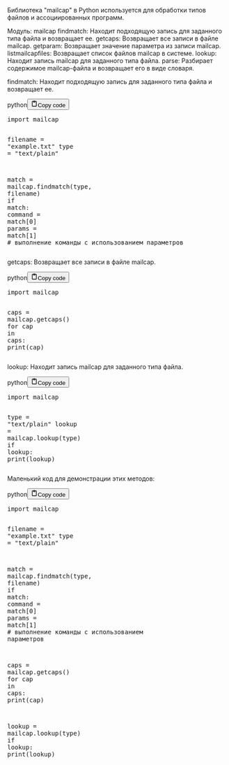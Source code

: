 <p>Библиотека "mailcap" в Python используется для обработки типов файлов и ассоциированных программ.</p>
<p>Модуль: mailcap
findmatch: Находит подходящую запись для заданного типа файла и возвращает ее.
getcaps: Возвращает все записи в файле mailcap.
getparam: Возвращает значение параметра из записи mailcap.
listmailcapfiles: Возвращает список файлов mailcap в системе.
lookup: Находит запись mailcap для заданного типа файла.
parse: Разбирает содержимое mailcap-файла и возвращает его в виде словаря.</p>
<p>findmatch: Находит подходящую запись для заданного типа файла и возвращает ее.</p>
<div class="code_element"><div class="lang_line"><text>python</text><button class="copy_code_button" onclick="CopyCode(this)"><svg style="width: 1.2em;height: 1.2em;" aria-hidden="true" xmlns="http://www.w3.org/2000/svg" fill="none" viewBox="0 0 24 24"><path stroke="currentColor" stroke-linecap="round" stroke-linejoin="round" stroke-width="2" d="M15 4h3a1 1 0 0 1 1 1v15a1 1 0 0 1-1 1H6a1 1 0 0 1-1-1V5a1 1 0 0 1 1-1h3m0 3h6m-5-4v4h4V3h-4Z"/></svg><text>Copy code</text></button></div><div class="code"><div class="highlight"><pre><span></span><span class="kn">import</span> <span class="nn">mailcap</span>

<span class="n">filename</span> <span class="o">=</span> <span class="s2">&quot;example.txt&quot;</span>
<span class="nb">type</span> <span class="o">=</span> <span class="s2">&quot;text/plain&quot;</span>

<span class="n">match</span> <span class="o">=</span> <span class="n">mailcap</span><span class="o">.</span><span class="n">findmatch</span><span class="p">(</span><span class="nb">type</span><span class="p">,</span> <span class="n">filename</span><span class="p">)</span>
<span class="k">if</span> <span class="n">match</span><span class="p">:</span>
    <span class="n">command</span> <span class="o">=</span> <span class="n">match</span><span class="p">[</span><span class="mi">0</span><span class="p">]</span>
    <span class="n">params</span> <span class="o">=</span> <span class="n">match</span><span class="p">[</span><span class="mi">1</span><span class="p">]</span>
    <span class="c1"># выполнение команды с использованием параметров</span>
</pre></div></div></div>

<p>getcaps: Возвращает все записи в файле mailcap.</p>
<div class="code_element"><div class="lang_line"><text>python</text><button class="copy_code_button" onclick="CopyCode(this)"><svg style="width: 1.2em;height: 1.2em;" aria-hidden="true" xmlns="http://www.w3.org/2000/svg" fill="none" viewBox="0 0 24 24"><path stroke="currentColor" stroke-linecap="round" stroke-linejoin="round" stroke-width="2" d="M15 4h3a1 1 0 0 1 1 1v15a1 1 0 0 1-1 1H6a1 1 0 0 1-1-1V5a1 1 0 0 1 1-1h3m0 3h6m-5-4v4h4V3h-4Z"/></svg><text>Copy code</text></button></div><div class="code"><div class="highlight"><pre><span></span><span class="kn">import</span> <span class="nn">mailcap</span>

<span class="n">caps</span> <span class="o">=</span> <span class="n">mailcap</span><span class="o">.</span><span class="n">getcaps</span><span class="p">()</span>
<span class="k">for</span> <span class="n">cap</span> <span class="ow">in</span> <span class="n">caps</span><span class="p">:</span>
    <span class="nb">print</span><span class="p">(</span><span class="n">cap</span><span class="p">)</span>
</pre></div></div></div>

<p>lookup: Находит запись mailcap для заданного типа файла.</p>
<div class="code_element"><div class="lang_line"><text>python</text><button class="copy_code_button" onclick="CopyCode(this)"><svg style="width: 1.2em;height: 1.2em;" aria-hidden="true" xmlns="http://www.w3.org/2000/svg" fill="none" viewBox="0 0 24 24"><path stroke="currentColor" stroke-linecap="round" stroke-linejoin="round" stroke-width="2" d="M15 4h3a1 1 0 0 1 1 1v15a1 1 0 0 1-1 1H6a1 1 0 0 1-1-1V5a1 1 0 0 1 1-1h3m0 3h6m-5-4v4h4V3h-4Z"/></svg><text>Copy code</text></button></div><div class="code"><div class="highlight"><pre><span></span><span class="kn">import</span> <span class="nn">mailcap</span>

<span class="nb">type</span> <span class="o">=</span> <span class="s2">&quot;text/plain&quot;</span>
<span class="n">lookup</span> <span class="o">=</span> <span class="n">mailcap</span><span class="o">.</span><span class="n">lookup</span><span class="p">(</span><span class="nb">type</span><span class="p">)</span>
<span class="k">if</span> <span class="n">lookup</span><span class="p">:</span>
    <span class="nb">print</span><span class="p">(</span><span class="n">lookup</span><span class="p">)</span>
</pre></div></div></div>

<p>Маленький код для демонстрации этих методов:</p>
<div class="code_element"><div class="lang_line"><text>python</text><button class="copy_code_button" onclick="CopyCode(this)"><svg style="width: 1.2em;height: 1.2em;" aria-hidden="true" xmlns="http://www.w3.org/2000/svg" fill="none" viewBox="0 0 24 24"><path stroke="currentColor" stroke-linecap="round" stroke-linejoin="round" stroke-width="2" d="M15 4h3a1 1 0 0 1 1 1v15a1 1 0 0 1-1 1H6a1 1 0 0 1-1-1V5a1 1 0 0 1 1-1h3m0 3h6m-5-4v4h4V3h-4Z"/></svg><text>Copy code</text></button></div><div class="code"><div class="highlight"><pre><span></span><span class="kn">import</span> <span class="nn">mailcap</span>

<span class="n">filename</span> <span class="o">=</span> <span class="s2">&quot;example.txt&quot;</span>
<span class="nb">type</span> <span class="o">=</span> <span class="s2">&quot;text/plain&quot;</span>

<span class="n">match</span> <span class="o">=</span> <span class="n">mailcap</span><span class="o">.</span><span class="n">findmatch</span><span class="p">(</span><span class="nb">type</span><span class="p">,</span> <span class="n">filename</span><span class="p">)</span>
<span class="k">if</span> <span class="n">match</span><span class="p">:</span>
    <span class="n">command</span> <span class="o">=</span> <span class="n">match</span><span class="p">[</span><span class="mi">0</span><span class="p">]</span>
    <span class="n">params</span> <span class="o">=</span> <span class="n">match</span><span class="p">[</span><span class="mi">1</span><span class="p">]</span>
    <span class="c1"># выполнение команды с использованием параметров</span>

<span class="n">caps</span> <span class="o">=</span> <span class="n">mailcap</span><span class="o">.</span><span class="n">getcaps</span><span class="p">()</span>
<span class="k">for</span> <span class="n">cap</span> <span class="ow">in</span> <span class="n">caps</span><span class="p">:</span>
    <span class="nb">print</span><span class="p">(</span><span class="n">cap</span><span class="p">)</span>

<span class="n">lookup</span> <span class="o">=</span> <span class="n">mailcap</span><span class="o">.</span><span class="n">lookup</span><span class="p">(</span><span class="nb">type</span><span class="p">)</span>
<span class="k">if</span> <span class="n">lookup</span><span class="p">:</span>
    <span class="nb">print</span><span class="p">(</span><span class="n">lookup</span><span class="p">)</span>
</pre></div></div></div>